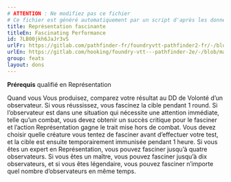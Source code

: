 ```yaml
---
# ATTENTION : Ne modifiez pas ce fichier
# Ce fichier est généré automatiquement par un script d'après les données du module Foundry VTT officiel et de sa traduction
title: Représentation fascinante
titleEn: Fascinating Performance
id: 7LB00jkh6JaJr3vS
urlFr: https://gitlab.com/pathfinder-fr/foundryvtt-pathfinder2-fr/-/blob/master/data/feats/7LB00jkh6JaJr3vS.htm
urlEn: https://gitlab.com/hooking/foundry-vtt---pathfinder-2e/-/blob/master/packs/data/feats.db/fascinating-performance.json
group: feats
layout: dons
---
```

**Prérequis** qualifié en Représentation

Quand vous Vous produisez, comparez votre résultat au DD de Volonté d’un observateur. Si vous réussissez, vous fascinez la cible pendant 1 round. Si l’observateur est dans une situation qui nécessite une attention immédiate, telle qu’un combat, vous devez obtenir un succès critique pour le fasciner et l’action Représentation gagne le trait mise hors de combat. Vous devez choisir quelle créature vous tentez de fasciner avant d’effectuer votre test, et la cible est ensuite temporairement immunisée pendant 1 heure. Si vous êtes un expert en Représentation, vous pouvez fasciner jusqu’à quatre observateurs. Si vous êtes un maître, vous pouvez fasciner jusqu’à dix observateurs, et si vous êtes légendaire, vous pouvez fasciner n’importe quel nombre d’observateurs en même temps.


